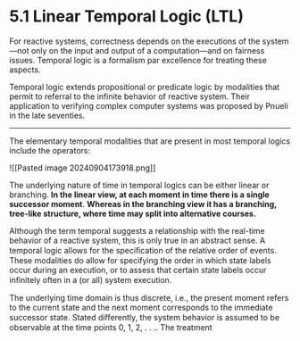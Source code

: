 # 5.1 Linear Temporal Logic (LTL)

For reactive systems, correctness depends on the executions of the system—not only on the input and output of a computation—and on fairness issues. Temporal logic is a formalism par excellence for treating these aspects. 

Temporal logic extends propositional or predicate logic by modalities that permit to referral to the infinite behavior of reactive system. Their application to verifying complex computer systems was proposed by Pnueli in the late seventies.

---------------

The elementary temporal modalities that are present in most
temporal logics include the operators:

![[Pasted image 20240904173918.png]]

The underlying nature of time in temporal logics can be either linear or branching. **In the linear view, at each moment in time there is a single successor moment**. **Whereas in the branching view it has a branching, tree-like structure, where time may split into alternative courses.**

Although the term temporal suggests a relationship with the real-time behavior of a reactive system, this is only true in an abstract sense. A temporal logic allows for the speciﬁcation of the relative order of events. These modalities do allow for specifying the order in which state labels occur during an execution, or to assess that certain state labels occur inﬁnitely often in a (or all) system execution.

The underlying
time domain is thus discrete, i.e., the present moment refers to the current state and
the next moment corresponds to the immediate successor state. Stated diﬀerently, the
system behavior is assumed to be observable at the time points 0, 1, 2, . . .. The treatment